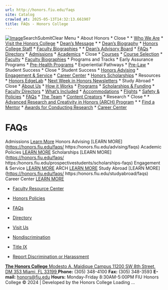 ```yaml
---
url: http://honors.fiu.edu/faqs
site: Catalog
crawled_at: 2025-05-13T14:32:13.661907
title: FAQs - Honors College
---
```


[![Image](https://honors.fiu.edu/wp-content/uploads/2018/10/fiu-hc-logo.png)](https://honors.fiu.edu/)SearchSubmitClear
Menu
    * About Honors
      * Close
      *         * [Who We Are](https://honors.fiu.edu/who-we-are/)
        * [Visit the Honors College](https://honors.fiu.edu/visit-the-honors-college/)
        * [Dean’s Message](https://honors.fiu.edu/about-honors/deans-welcome/)
      *         * [Dean’s Biography](https://honors.fiu.edu/deans-biography/)
        * [Honors College Staff](https://honors.fiu.edu/about-honors/honors-college-staff/)
        * [Faculty Biographies](https://honors.fiu.edu/student-success/faculty-biographies/)
      *         * [Dean’s Advisory Board](https://honors.fiu.edu/deans-advisory-board/)
        * [FAQs](https://honors.fiu.edu/faqs/)
        * [Directory](https://honors.fiu.edu/directory/)
    * [Admissions](https://honors.fiu.edu/admissions/)
    * [Academics](https://honors.fiu.edu/faqs/)
      * Close
      * [Courses](https://honors.fiu.edu/faqs/)
        * [Course Selection](https://honors.fiu.edu/academics/course-selection/)
      * [Faculty](https://honors.fiu.edu/faqs/)
        * [Faculty Biographies](https://honors.fiu.edu/student-success/faculty-biographies/)
      * Programs and Tracks
        * Early Assurance Programs
        * [Pre-Health Programs](https://honors.fiu.edu/prehealthprograms/)
        * Experiential Pathways
        * [Pre-Law](https://honors.fiu.edu/student-success/prelawpathway/)
    * Student Success
      * Close
      * Student Success
        * [Honors Advising](https://honors.fiu.edu/advising/)
        * [Engagement & Service](https://honors.fiu.edu/engagement-and-service/)
        * [Career Center](https://honors.fiu.edu/careercenter/)
        * [Honors Scholarships](https://honors.fiu.edu/honors-college-scholarships/)
      * Resources
        * [Honors EdgeLab](http://honorsedgelab.fiu.edu/)
        * [Next Week in Honors Newsletters](https://honors.fiu.edu/newsletters/)
    * Study Abroad
      * Close
      * [About Us](https://honors.fiu.edu/studyabroad/)
      * [How it Works](https://honors.fiu.edu/studyabroad/how-it-works/)
      * [Programs](https://honors.fiu.edu/studyabroad/programs/)
      * [Scholarships & Funding](https://honors.fiu.edu/studyabroad/scholarships-funding/)
      * [Faculty Directors](https://honors.fiu.edu/studyabroad/faculty-directors/)
      * [What’s Included](https://honors.fiu.edu/studyabroad/whats-included/)
      * [Accommodations](https://honors.fiu.edu/studyabroad/accommodations/)
      * [Flights](https://honors.fiu.edu/studyabroad/flights/)
      * [Safety & Policies](https://honors.fiu.edu/studyabroad/safety/)
      * [FAQs](https://honors.fiu.edu/studyabroad/faqs/)
      * [The Team](https://honors.fiu.edu/studyabroad/the-team/)
      * [Content Creators](https://honors.fiu.edu/studyabroad/content-creators/)
    * Research
      * Close
      *         * [Advanced Research and Creativity in Honors (ARCH) Program](https://honors.fiu.edu/arch/)
      *         * [Find a Mentor](https://honors.fiu.edu/research/researchaffiliates/)
        * [Awards for Conducting Research](http://honors.fiu.edu/research/research-scholarships-and-funding-opportunities/)
    * [Career Center](https://honors.fiu.edu/careercenter/)


# FAQs
Admissions
[Learn More](https://honors.fiu.edu/prospectivestudents/admissions-faqs)
Honors Advising
[LEARN MORE](https://honors.fiu.edu/faqs/ https:/honors.fiu.edu/advising/faqs)
Academic Policies
[LEARN MORE](https://honors.fiu.edu/advising/policies)
Scholarships
[LEARN MORE](https://honors.fiu.edu/faqs/ https:/honors.fiu.edu/prospectivestudents/scholarships-faqs)
Engagement & Service
[LEARN MORE](https://honors.fiu.edu/engagement-and-service/policies-and-faqs)
ARCH
[LEARN MORE](https://honors.fiu.edu/arch)
Study Abroad
[LEARN MORE](https://honors.fiu.edu/faqs/ https:/honors.fiu.edu/studyabroad/faqs)
Career Center
[LEARN MORE](https://honors.fiu.edu/careercenterfaqs/)
  * [Faculty Resource Center](https://honors.fiu.edu/faculty-resource-center/)
  * [Honors Policies](https://honors.fiu.edu/advising/policies/)
  * [FAQs](https://honors.fiu.edu/faqs/)
  * [Directory](https://honors.fiu.edu/directory/)
  * [Visit Us](https://honors.fiu.edu/visit-the-honors-college/)


  * [Nondiscrimination](https://dei.fiu.edu/civil-rights-and-accessibility/harassment-and-discrimination/)
  * [Title IX](https://dei.fiu.edu/civil-rights-and-accessibility/sexual-misconduct-and-title-ix/)
  * [Report Discrimination or Harassment](https://report.fiu.edu/)


[ **The Honors College** Modesto A. Maidique Campus 11200 SW 8th Street, DM 353 Miami, FL 33199 ](https://honors.fiu.edu/visit-the-honors-college)
**Phone:** (305) 348-4100
**Fax:** (305) 348-3593
**E-mail:** honors@fiu.edu
**Hours:**
Monday-Friday 
8:30AM-5:00PM
FIU Honors College © 2024 | Developed by the Honors College
Loading ...
